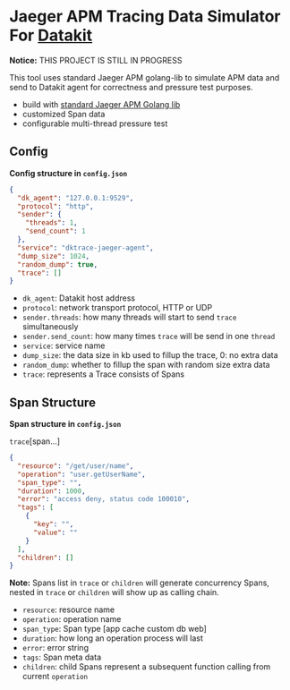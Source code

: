 # Jaeger APM Tracing Data Simulator For [Datakit](https://github.com/GuanceCloud/datakit)

**Notice:** THIS PROJECT IS STILL IN PROGRESS

This tool uses standard Jaeger APM golang-lib to simulate APM data and send to Datakit agent for correctness and pressure test purposes.

- build with [standard Jaeger APM Golang lib](https://github.com/jaegertracing/jaeger-client-go)
- customized Span data
- configurable multi-thread pressure test

## Config

**Config structure in `config.json`**

```json
{
  "dk_agent": "127.0.0.1:9529",
  "protocol": "http",
  "sender": {
    "threads": 1,
    "send_count": 1
  },
  "service": "dktrace-jaeger-agent",
  "dump_size": 1024,
  "random_dump": true,
  "trace": []
}
```

- `dk_agent`: Datakit host address
- `protocol`: network transport protocol, HTTP or UDP
- `sender.threads`: how many threads will start to send `trace` simultaneously
- `sender.send_count`: how many times `trace` will be send in one `thread`
- `service`: service name
- `dump_size`: the data size in kb used to fillup the trace, 0: no extra data
- `random_dump`: whether to fillup the span with random size extra data
- `trace`: represents a Trace consists of Spans

## Span Structure

**Span structure in `config.json`**

`trace`\[span...\]

```json
{
  "resource": "/get/user/name",
  "operation": "user.getUserName",
  "span_type": "",
  "duration": 1000,
  "error": "access deny, status code 100010",
  "tags": [
    {
      "key": "",
      "value": ""
    }
  ],
  "children": []
}
```

**Note:** Spans list in `trace` or `children` will generate concurrency Spans, nested in `trace` or `children` will show up as calling chain.

- `resource`: resource name
- `operation`: operation name
- `span_type`: Span type [app cache custom db web]
- `duration`: how long an operation process will last
- `error`: error string
- `tags`: Span meta data
- `children`: child Spans represent a subsequent function calling from current `operation`
